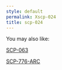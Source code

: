 ```yaml
---
style: default
permalink: Xscp-024
title: scp-024
---
```

You may also like:

[SCP-063](http://scp-wiki.net/scp-063)

[SCP-776-ARC](http://scp-wiki.net/scp-776-arc)
